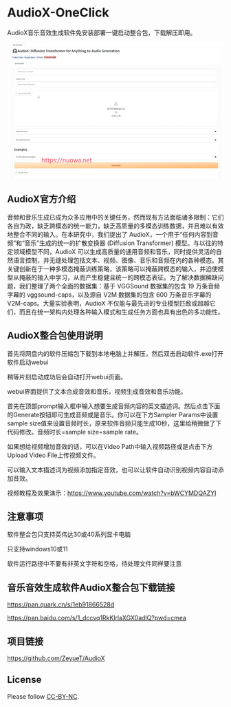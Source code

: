 # AudioX-OneClick

AudioX音乐音效生成软件免安装部署一键启动整合包，下载解压即用。

![](https://raw.githubusercontent.com/aidayang/AudioX-OneClick/refs/heads/main/audiox.jpg)

## AudioX官方介绍
音频和音乐生成已成为众多应用中的关键任务，然而现有方法面临诸多限制：它们各自为政，缺乏跨模态的统一能力，缺乏高质量的多模态训练数据，并且难以有效地整合不同的输入。在本研究中，我们提出了 AudioX，一个用于“任何内容到音频”和“音乐”生成的统一的扩散变换器 (Diffusion Transformer) 模型。与以往的特定领域模型不同，AudioX 可以生成高质量的通用音频和音乐，同时提供灵活的自然语言控制，并无缝处理包括文本、视频、图像、音乐和音频在内的各种模态。其关键创新在于一种多模态掩蔽训练策略，该策略可以掩蔽跨模态的输入，并迫使模型从掩蔽的输入中学习，从而产生稳健且统一的跨模态表征。为了解决数据稀缺问题，我们整理了两个全面的数据集：基于 VGGSound 数据集的包含 19 万条音频字幕的 vggsound-caps，以及源自 V2M 数据集的包含 600 万条音乐字幕的 V2M-caps。大量实验表明，AudioX 不仅能与最先进的专业模型匹敌或超越它们，而且在统一架构内处理各种输入模式和生成任务方面也具有出色的多功能性。

## AudioX整合包使用说明
首先将网盘内的软件压缩包下载到本地电脑上并解压，然后双击启动软件.exe打开软件启动webui

稍等片刻启动成功后会自动打开webui页面。

webui界面提供了文本合成音效和音乐，视频生成音效和音乐功能。

首先在顶部prompt输入框中输入想要生成音频内容的英文描述词。然后点击下面的Generate按钮即可生成音频或是音乐。你可以在下方Sampler Params中设置sample size值来设置音频时长，原来软件音频只能生成10秒，这里给稍微做了下代码修改。音频时长=sample size÷sample rate。

如果想给视频增加音效的话，可以在Video Path中输入视频路径或是点击下方Upload Video File上传视频文件。

可以输入文本描述词为视频添加指定音效，也可以让软件自动识别视频内容自动添加音效。

视频教程及效果演示：https://www.youtube.com/watch?v=bWCYMDQAZYI

## 注意事项
软件整合包只支持英伟达30或40系列显卡电脑

只支持windows10或11

软件运行路径中不要有非英文字符和空格，待处理文件同样要注意

## 音乐音效生成软件AudioX整合包下载链接
https://pan.quark.cn/s/1eb91866528d

https://pan.baidu.com/s/1_dccvq1RkKlrlaXGX0adlQ?pwd=cmea

## 项目链接
https://github.com/ZeyueT/AudioX

## License

Please follow [CC-BY-NC](./LICENSE).
